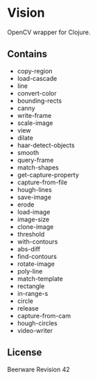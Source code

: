 # Vision

OpenCV wrapper for Clojure.

## Contains

 -  copy-region
 -  load-cascade
 -  line
 -  convert-color
 -  bounding-rects
 -  canny
 -  write-frame
 -  scale-image
 -  view
 -  dilate
 -  haar-detect-objects
 -  smooth
 -  query-frame
 -  match-shapes
 -  get-capture-property
 -  capture-from-file
 -  hough-lines
 -  save-image
 -  erode
 -  load-image
 -  image-size
 -  clone-image
 -  threshold
 -  with-contours
 -  abs-diff
 -  find-contours
 -  rotate-image
 -  poly-line
 -  match-template
 -  rectangle
 -  in-range-s
 -  circle
 -  release
 -  capture-from-cam
 -  hough-circles
 -  video-writer

## License

Beerware Revision 42

